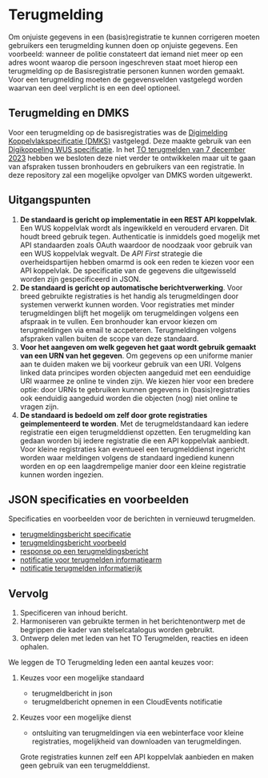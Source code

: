 # Terugmelding

Om onjuiste gegevens in een (basis)registratie te kunnen corrigeren moeten gebruikers een terugmelding kunnen doen op onjuiste gegevens. Een voorbeeld: wanneer de politie constateert dat iemand niet meer op een adres woont waarop die persoon ingeschreven staat moet hierop een terugmelding op de Basisregistratie personen kunnen worden gemaakt. Voor een terugmelding moeten de gegevensvelden vastgelegd worden waarvan een deel verplicht is en een deel optioneel. 

## Terugmelding en DMKS

Voor een terugmelding op de basisregistraties was de [Digimelding Koppelvlakspecificatie (DMKS)](https://github.com/Logius-standaarden/Digimelding-Koppelvlakspecificatie) vastgelegd. Deze maakte gebruik van een [Digikoppeling WUS specificatie](https://github.com/Logius-standaarden/Digikoppeling-Koppelvlakstandaard-WUS). In het [TO terugmelden van 7 december 2023](https://github.com/Logius-standaarden/Overleg/tree/main/Terugmelden/2023-12-07) hebben we besloten deze niet verder te ontwikkelen maar uit te gaan van afspraken tussen bronhouders en gebruikers van een registratie. In deze repository zal een mogelijke opvolger van DMKS worden uitgewerkt.

## Uitgangspunten

1. **De standaard is gericht op implementatie in een REST API koppelvlak**. Een WUS koppelvlak wordt als ingewikkeld en verouderd ervaren. Dit houdt breed gebruik tegen. Authenticatie is inmiddels goed mogelijk met API standaarden zoals OAuth waardoor de noodzaak voor gebruik van een WUS koppelvlak wegvalt. De _API First_ strategie die overheidspartijen hebben omarmd is ook een reden te kiezen voor een API koppelvlak. De specificatie van de gegevens die uitgewisseld worden zijn gespecificeerd in JSON.
2. **De standaard is gericht op automatische berichtverwerking**. Voor breed gebruikte registraties is het handig als terugmeldingen door systemen verwerkt kunnen worden. Voor registraties met minder terugmeldingen blijft het mogelijk om terugmeldingen volgens een afspraak in te vullen. Een bronhouder kan ervoor kiezen om terugmeldingen via email te accpeteren. Terugmeldingen volgens afspraken vallen buiten de scope van deze standaard. 
3. **Voor het aangeven om welk gegeven het gaat wordt gebruik gemaakt van een URN van het gegeven**. Om gegevens op een uniforme manier aan te duiden maken we bij voorkeur gebruik van een URI. Volgens linked data principes worden objecten aangeduid met een eenduidige URI waarmee ze online te vinden zijn. We kiezen hier voor een bredere optie: door URNs te gebruiken kunnen gegevens in (basis)registraties ook eenduidig aangeduid worden die objecten (nog) niet online te vragen zijn.
4. **De standaard is bedoeld om zelf door grote registraties geimplementeerd te    worden**. Met de terugmeldstandaard kan iedere registratie een eigen terugmelddienst opzetten. Een terugmelding kan gedaan worden bij iedere registratie die een API koppelvlak aanbiedt. Voor kleine registraties kan eventueel een terugmelddienst ingericht worden waar meldingen volgens de standaard ingediend kunenn worden en op een laagdrempelige manier door een kleine registratie kunnen worden ingezien.  

## JSON specificaties en voorbeelden

Specificaties en voorbeelden voor de berichten in vernieuwd terugmelden. 

- [terugmeldingsbericht specificatie](TerugMelden%20spec.json)
- [terugmeldingsbericht voorbeeld](TerugMelden%20voorbeeld.json)
- [response op een terugmeldingsbericht](TerugMeldenResponse%20voorbeeld.json) 
- [notificatie voor terugmelden informatiearm](TerugMelden%20CloudEvent%20Dataarm.json)
- [notificatie terugmelden informatierijk](TerugMelden%20CloudEvent%20Datarijk.json)

## Vervolg

1. Specificeren van inhoud bericht.
2. Harmoniseren van gebruikte termen in het berichtenontwerp met de begrippen die kader van stelselcatalogus worden gebruikt.
3. Ontwerp delen met leden van het TO Terugmelden, reacties en ideen ophalen.

We leggen de TO Terugmelding leden een aantal keuzes voor:
 1. Keuzes voor een mogelijke standaard
    - terugmeldbericht in json
    - terugmeldbericht opnemen in een CloudEvents notificatie
2. Keuzes voor een mogelijke dienst
    - ontsluiting van terugmeldingen via een webinterface voor kleine registraties, mogelijkheid van downloaden van terugmeldingen.

    Grote registraties kunnen zelf een API koppelvlak aanbieden en maken geen gebruik van een terugmelddienst.